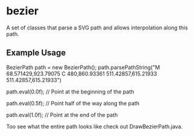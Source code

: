 # bezier

A set of classes that parse a SVG path and allows interpolation along this path.

## Example Usage

BezierPath path = new BezierPath();
path.parsePathString("M 68.571429,923.79075 C 480,860.93361 511.42857,615.21933 511.42857,615.21933")

path.eval(0.0f); // Point at the beginning of the path

path.eval(0.5f); // Point half of the way along the path

path.eval(1.0f); // Point at the end of the path

Too see what the entire path looks like check out DrawBezierPath.java. 
